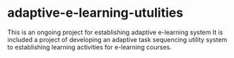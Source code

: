 # adaptive-e-learning-utulities
This is an ongoing project for establishing adaptive e-learning system
It is included a project of developing an adaptive task sequencing utility system to establishing 
learning activities for e-learning courses.
